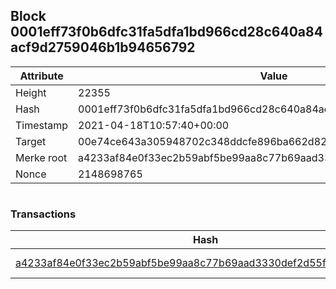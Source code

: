## Block 0001eff73f0b6dfc31fa5dfa1bd966cd28c640a84acf9d2759046b1b94656792

Attribute | Value
--- | ---
Height | 22355
Hash | 0001eff73f0b6dfc31fa5dfa1bd966cd28c640a84acf9d2759046b1b94656792
Timestamp | 2021-04-18T10:57:40+00:00
Target | 00e74ce643a305948702c348ddcfe896ba662d82c1a228faf4ad12250f07334e
Merke root | a4233af84e0f33ec2b59abf5be99aa8c77b69aad3330def2d55f24a2df6b0bfd
Nonce | 2148698765

```

```

### Transactions

Hash | Amount
--- | ---
[a4233af84e0f33ec2b59abf5be99aa8c77b69aad3330def2d55f24a2df6b0bfd](a4233af84e0f33ec2b59abf5be99aa8c77b69aad3330def2d55f24a2df6b0bfd.md) | 10.00000000 SKEPTI 
